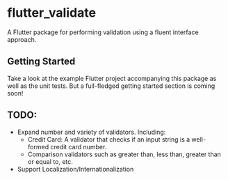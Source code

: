 # flutter_validate

A Flutter package for performing validation using a fluent interface approach.

## Getting Started

Take a look at the example Flutter project accompanying this package as well as the unit tests.
But a full-fledged getting started section is coming soon!

## TODO:
* Expand number and variety of validators. Including:
    - Credit Card: A validator that checks if an input string is a well-formed credit card number.
    - Comparison validators such as greater than, less than, greater than or equal to, etc.
* Support Localization/Internationalization
